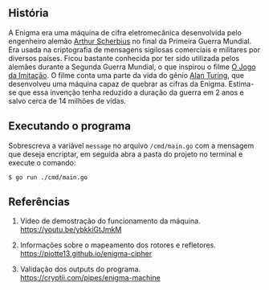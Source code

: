## História

A Enigma era uma máquina de cifra eletromecânica desenvolvida pelo engenheiro alemão [Arthur Scherbius](https://en.wikipedia.org/wiki/Arthur_Scherbius) no final da Primeira Guerra Mundial. Era usada na criptografia de mensagens sigilosas comerciais e militares por diversos países. Ficou bastante conhecida por ter sido utilizada pelos alemães durante a Segunda Guerra Mundial, o que inspirou o filme [O Jogo da Imitação](https://www.adorocinema.com/filmes/filme-198371/). O filme conta uma parte da vida do gênio [Alan Turing](https://en.wikipedia.org/wiki/Alan_Turing), que desenvolveu uma máquina capaz de quebrar as cifras da Enigma. Estima-se que essa invenção tenha reduzido a duração da guerra em 2 anos e salvo cerca de 14 milhões de vidas.

## Executando o programa

Sobrescreva a variável `message` no arquivo `/cmd/main.go` com a mensagem que deseja encriptar, em seguida abra a pasta do projeto no terminal e execute o comando:

```
$ go run ./cmd/main.go
```

## Referências

1. Vídeo de demostração do funcionamento da máquina.<br>
   https://youtu.be/ybkkiGtJmkM

2. Informações sobre o mapeamento dos rotores e refletores.<br>
   https://piotte13.github.io/enigma-cipher

3. Validação dos outputs do programa.<br>
   https://cryptii.com/pipes/enigma-machine
